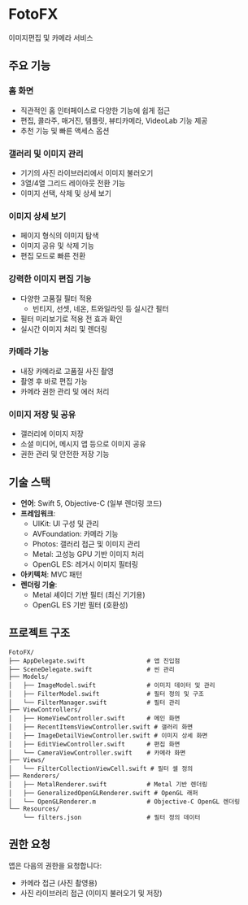# FotoFX
 이미지편집 및 카메라 서비스

## 주요 기능

### 홈 화면
- 직관적인 홈 인터페이스로 다양한 기능에 쉽게 접근
- 편집, 콜라주, 매거진, 템플릿, 뷰티카메라, VideoLab 기능 제공
- 추천 기능 및 빠른 액세스 옵션

### 갤러리 및 이미지 관리
- 기기의 사진 라이브러리에서 이미지 불러오기
- 3열/4열 그리드 레이아웃 전환 기능
- 이미지 선택, 삭제 및 상세 보기

### 이미지 상세 보기
- 페이지 형식의 이미지 탐색
- 이미지 공유 및 삭제 기능
- 편집 모드로 빠른 전환

### 강력한 이미지 편집 기능
- 다양한 고품질 필터 적용
  - 빈티지, 선셋, 네온, 트와일라잇 등 실시간 필터
- 필터 미리보기로 적용 전 효과 확인
- 실시간 이미지 처리 및 렌더링

### 카메라 기능
- 내장 카메라로 고품질 사진 촬영
- 촬영 후 바로 편집 가능
- 카메라 권한 관리 및 에러 처리

### 이미지 저장 및 공유
- 갤러리에 이미지 저장
- 소셜 미디어, 메시지 앱 등으로 이미지 공유
- 권한 관리 및 안전한 저장 기능

## 기술 스택

- **언어**: Swift 5, Objective-C (일부 렌더링 코드)
- **프레임워크**:
  - UIKit: UI 구성 및 관리
  - AVFoundation: 카메라 기능
  - Photos: 갤러리 접근 및 이미지 관리
  - Metal: 고성능 GPU 기반 이미지 처리
  - OpenGL ES: 레거시 이미지 필터링
- **아키텍처**: MVC 패턴
- **렌더링 기술**:
  - Metal 셰이더 기반 필터 (최신 기기용)
  - OpenGL ES 기반 필터 (호환성)

## 프로젝트 구조

```
FotoFX/
├── AppDelegate.swift                 # 앱 진입점
├── SceneDelegate.swift               # 씬 관리
├── Models/
│   ├── ImageModel.swift              # 이미지 데이터 및 관리
│   ├── FilterModel.swift             # 필터 정의 및 구조
│   └── FilterManager.swift           # 필터 관리
├── ViewControllers/
│   ├── HomeViewController.swift      # 메인 화면
│   ├── RecentItemsViewController.swift # 갤러리 화면
│   ├── ImageDetailViewController.swift # 이미지 상세 화면
│   ├── EditViewController.swift      # 편집 화면
│   └── CameraViewController.swift    # 카메라 화면
├── Views/
│   └── FilterCollectionViewCell.swift # 필터 셀 정의
├── Renderers/
│   ├── MetalRenderer.swift           # Metal 기반 렌더링
│   ├── GeneralizedOpenGLRenderer.swift # OpenGL 래퍼
│   └── OpenGLRenderer.m              # Objective-C OpenGL 렌더링
└── Resources/
    └── filters.json                  # 필터 정의 데이터
```

## 권한 요청

앱은 다음의 권한을 요청합니다:
- 카메라 접근 (사진 촬영용)
- 사진 라이브러리 접근 (이미지 불러오기 및 저장)
